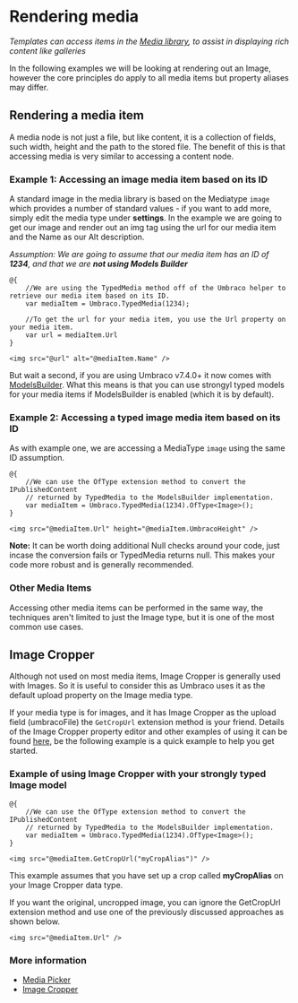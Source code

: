 # Rendering media

_Templates can access items in the [Media library](../../Data/Creating-Media/index.md), to assist in displaying rich content like galleries_

In the following examples we will be looking at rendering out an Image, however the core principles do apply to all media items but property aliases may differ.

## Rendering a media item
A media node is not just a file, but like content, it is a collection of fields, such width, height and the path to the stored file. The benefit of this is that accessing media is very similar to accessing a content node.

### Example 1: Accessing an image media item based on its ID
A standard image in the media library is based on the Mediatype `image` which provides a number of standard values - if you want to add more, simply edit the media type under **settings**. In the example we are going to get our image and render out an img tag using the url for our media item and the Name as our Alt description.

_Assumption: We are going to assume that our media item has an ID of **1234**, and that we are **not using Models Builder**_

    @{
        //We are using the TypedMedia method off of the Umbraco helper to retrieve our media item based on its ID.
        var mediaItem = Umbraco.TypedMedia(1234);        

        //To get the url for your media item, you use the Url property on your media item.
        var url = mediaItem.Url
    }

    <img src="@url" alt="@mediaItem.Name" />

But wait a second, if you are using Umbraco v7.4.0+ it now comes with [ModelsBuilder](../../../Reference/Templating/Modelsbuilder/index.md). What this means is that you can use strongyl typed models for your media items if ModelsBuilder is enabled (which it is by default).

### Example 2: Accessing a typed image media item based on its ID
As with example one, we are accessing a MediaType `image` using the same ID assumption. 

    @{
        //We can use the OfType extension method to convert the IPublishedContent 
        // returned by TypedMedia to the ModelsBuilder implementation.
        var mediaItem = Umbraco.TypedMedia(1234).OfType<Image>();
    }

    <img src="@mediaItem.Url" height="@mediaItem.UmbracoHeight" />

**Note:** It can be worth doing additional Null checks around your code, just incase the conversion fails or TypedMedia returns null. This makes your code more robust and is generally recommended.

### Other Media Items
Accessing other media items can be performed in the same way, the techniques aren't limited to just the Image type, but it is one of the most common use cases.

## Image Cropper
Although not used on most media items, Image Cropper is generally used with Images. So it is useful to consider this as Umbraco uses it as the default upload property on the Image media type.

If your media type is for images, and it has Image Cropper as the upload field (umbracoFile) the `GetCropUrl` extension method is your friend. Details of the Image Cropper property editor and other examples of using it can be found [here](../../Backoffice/Property-Editors/Built-in-Property-Editors/Image-Cropper.md), be the following example is a quick example to help you get started.

### Example of using Image Cropper with your strongly typed Image model

    @{
        //We can use the OfType extension method to convert the IPublishedContent 
        // returned by TypedMedia to the ModelsBuilder implementation.
        var mediaItem = Umbraco.TypedMedia(1234).OfType<Image>();
    }

    <img src="@mediaItem.GetCropUrl("myCropAlias")" />

This example assumes that you have set up a crop called **myCropAlias** on your Image Cropper data type.        

If you want the original, uncropped image, you can ignore the GetCropUrl extension method and use one of the previously discussed approaches as shown below.

    <img src="@mediaItem.Url" />

### More information
- [Media Picker](../../Backoffice/Property-Editors/Built-in-Property-Editors/Media-Picker2.md)
- [Image Cropper](../../Backoffice/Property-Editors/Built-in-Property-Editors/Image-Cropper.md)

